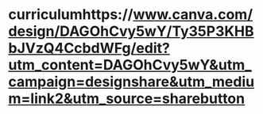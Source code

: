 # curriculumhttps://www.canva.com/design/DAGOhCvy5wY/Ty35P3KHBbJVzQ4CcbdWFg/edit?utm_content=DAGOhCvy5wY&utm_campaign=designshare&utm_medium=link2&utm_source=sharebutton
